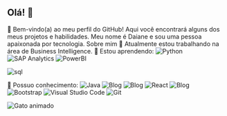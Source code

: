 ## Olá! 👋

👩 Bem-vindo(a) ao meu perfil do GitHub! Aqui você encontrará alguns dos meus projetos e habilidades. Meu nome é Daiane e sou uma pessoa apaixonada por tecnologia.
Sobre mim
🔭 Atualmente estou trabalhando na área de Business Intelligence.
🌱 Estou aprendendo:
![Python](https://img.shields.io/badge/Python-3776AB?style=for-the-badge&logo=python&logoColor=white)
![SAP Analytics](https://img.shields.io/badge/SAP-Analytics-0FAAFF.svg)
![PowerBI](https://img.shields.io/badge/PowerBI-F2C811?style=for-the-badge&logo=Power%20BI&logoColor=white)

![sql](https://img.shields.io/badge/MySQL-005C84?style=for-the-badge&logo=mysql&logoColor=white)

🧠 Possuo conhecimento:
![Java](https://img.shields.io/badge/java-%23ED8B00.svg?style=for-the-badge&logo=java&logoColor=white)
![Blog](https://img.shields.io/badge/HTML-239120?style=for-the-badge&logo=html5&logoColor=white)
![Blog](https://img.shields.io/badge/CSS-239120?&style=for-the-badge&logo=css3&logoColor=white)
![React](https://img.shields.io/badge/React-20232A?style=for-the-badge&logo=react&logoColor=61DAFB)
![Blog](https://img.shields.io/badge/JavaScript-F7DF1E?style=for-the-badge&logo=javascript&logoColor=black)
![Bootstrap](https://img.shields.io/badge/bootstrap-%23563D7C.svg?style=for-the-badge&logo=bootstrap&logoColor=white)
![Visual Studio Code](https://img.shields.io/badge/Visual_Studio_Code-0078D4?style=for-the-badge&logo=visual%20studio%20code&logoColor=white)
![Git](https://img.shields.io/badge/GIT-E44C30?style=for-the-badge&logo=git&logoColor=white)


![Gato animado](https://media.giphy.com/media/JIX9t2j0ZTN9S/giphy.gif)










